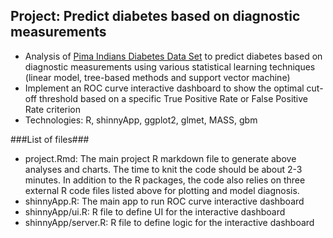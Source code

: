## Project: Predict diabetes based on diagnostic measurements
* Analysis of [Pima Indians Diabetes Data Set](https://archive.ics.uci.edu/ml/datasets/pima+indians+diabetes) to predict diabetes based on diagnostic measurements using various statistical learning techniques (linear model, tree-based methods and support vector machine)
* Implement an ROC curve interactive dashboard to show the optimal cut-off threshold based on a specific True Positive Rate or False Positive Rate criterion
* Technologies: R, shinnyApp, ggplot2, glmet, MASS, gbm

###List of files###
* project.Rmd: The main project R markdown file to generate above analyses and charts. The time to knit the code should be about 2-3 minutes. In addition to the R packages, the code also relies on three external R code files listed above for plotting and model diagnosis.
* shinnyApp.R: The main app to run ROC curve interactive dashboard 
* shinnyApp/ui.R: R file to define UI for the interactive dashboard 
* shinnyApp/server.R: R file to define logic for the interactive dashboard 
